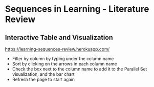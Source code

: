 # Sequences in Learning - Literature Review
## Interactive Table and Visualization

https://learning-sequences-review.herokuapp.com/

- Filter by column by typing under the column name
- Sort by clicking on the arrows in each column name
- Check the box next to the column name to add it to the Parallel Set visualization, and the bar chart
- Refresh the page to start again

